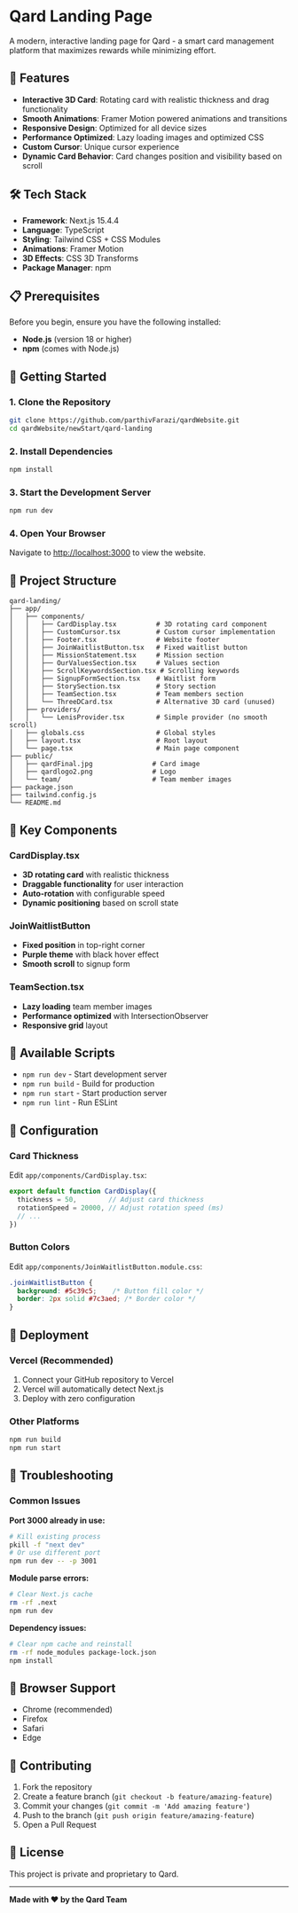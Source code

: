 # Qard Landing Page

A modern, interactive landing page for Qard - a smart card management platform that maximizes rewards while minimizing effort.

## 🚀 Features

- **Interactive 3D Card**: Rotating card with realistic thickness and drag functionality
- **Smooth Animations**: Framer Motion powered animations and transitions
- **Responsive Design**: Optimized for all device sizes
- **Performance Optimized**: Lazy loading images and optimized CSS
- **Custom Cursor**: Unique cursor experience
- **Dynamic Card Behavior**: Card changes position and visibility based on scroll

## 🛠️ Tech Stack

- **Framework**: Next.js 15.4.4
- **Language**: TypeScript
- **Styling**: Tailwind CSS + CSS Modules
- **Animations**: Framer Motion
- **3D Effects**: CSS 3D Transforms
- **Package Manager**: npm

## 📋 Prerequisites

Before you begin, ensure you have the following installed:
- **Node.js** (version 18 or higher)
- **npm** (comes with Node.js)

## 🚀 Getting Started

### 1. Clone the Repository

```bash
git clone https://github.com/parthivFarazi/qardWebsite.git
cd qardWebsite/newStart/qard-landing
```

### 2. Install Dependencies

```bash
npm install
```

### 3. Start the Development Server

```bash
npm run dev
```

### 4. Open Your Browser

Navigate to [http://localhost:3000](http://localhost:3000) to view the website.

## 📁 Project Structure

```
qard-landing/
├── app/
│   ├── components/
│   │   ├── CardDisplay.tsx          # 3D rotating card component
│   │   ├── CustomCursor.tsx         # Custom cursor implementation
│   │   ├── Footer.tsx               # Website footer
│   │   ├── JoinWaitlistButton.tsx   # Fixed waitlist button
│   │   ├── MissionStatement.tsx     # Mission section
│   │   ├── OurValuesSection.tsx     # Values section
│   │   ├── ScrollKeywordsSection.tsx # Scrolling keywords
│   │   ├── SignupFormSection.tsx    # Waitlist form
│   │   ├── StorySection.tsx         # Story section
│   │   ├── TeamSection.tsx          # Team members section
│   │   └── ThreeDCard.tsx           # Alternative 3D card (unused)
│   ├── providers/
│   │   └── LenisProvider.tsx        # Simple provider (no smooth scroll)
│   ├── globals.css                  # Global styles
│   ├── layout.tsx                   # Root layout
│   └── page.tsx                     # Main page component
├── public/
│   ├── qardFinal.jpg               # Card image
│   ├── qardlogo2.png               # Logo
│   └── team/                       # Team member images
├── package.json
├── tailwind.config.js
└── README.md
```

## 🎨 Key Components

### CardDisplay.tsx
- **3D rotating card** with realistic thickness
- **Draggable functionality** for user interaction
- **Auto-rotation** with configurable speed
- **Dynamic positioning** based on scroll state

### JoinWaitlistButton
- **Fixed position** in top-right corner
- **Purple theme** with black hover effect
- **Smooth scroll** to signup form

### TeamSection.tsx
- **Lazy loading** team member images
- **Performance optimized** with IntersectionObserver
- **Responsive grid** layout

## 🎯 Available Scripts

- `npm run dev` - Start development server
- `npm run build` - Build for production
- `npm run start` - Start production server
- `npm run lint` - Run ESLint

## 🔧 Configuration

### Card Thickness
Edit `app/components/CardDisplay.tsx`:
```typescript
export default function CardDisplay({
  thickness = 50,        // Adjust card thickness
  rotationSpeed = 20000, // Adjust rotation speed (ms)
  // ...
})
```

### Button Colors
Edit `app/components/JoinWaitlistButton.module.css`:
```css
.joinWaitlistButton {
  background: #5c39c5;    /* Button fill color */
  border: 2px solid #7c3aed; /* Border color */
}
```

## 🚀 Deployment

### Vercel (Recommended)
1. Connect your GitHub repository to Vercel
2. Vercel will automatically detect Next.js
3. Deploy with zero configuration

### Other Platforms
```bash
npm run build
npm run start
```

## 🐛 Troubleshooting

### Common Issues

**Port 3000 already in use:**
```bash
# Kill existing process
pkill -f "next dev"
# Or use different port
npm run dev -- -p 3001
```

**Module parse errors:**
```bash
# Clear Next.js cache
rm -rf .next
npm run dev
```

**Dependency issues:**
```bash
# Clear npm cache and reinstall
rm -rf node_modules package-lock.json
npm install
```

## 📱 Browser Support

- Chrome (recommended)
- Firefox
- Safari
- Edge

## 🤝 Contributing

1. Fork the repository
2. Create a feature branch (`git checkout -b feature/amazing-feature`)
3. Commit your changes (`git commit -m 'Add amazing feature'`)
4. Push to the branch (`git push origin feature/amazing-feature`)
5. Open a Pull Request

## 📄 License

This project is private and proprietary to Qard.


---

**Made with ❤️ by the Qard Team**
